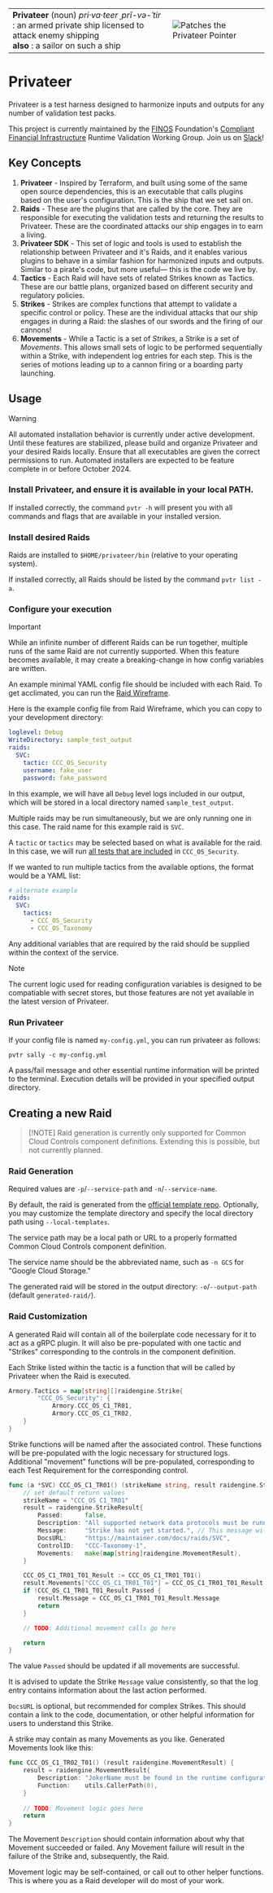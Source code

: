 |   |   |
|---|---|
| **Privateer** (noun) _pri·​va·​teer ˌprī-və-ˈtir_ <br> : an armed private ship licensed to attack enemy shipping <br> **also** : a sailor on such a ship | ![Patches the Privateer Pointer](https://github.com/privateerproj/.github/blob/main/profile/patches-small.png) |

# Privateer

Privateer is a test harness designed to harmonize inputs and outputs for any number of validation test packs.

This project is currently maintained by the [FINOS](https://finos.org) Foundation's [Compliant Financial Infrastructure](https://github.com/finos/compliant-financial-infrastructure) Runtime Validation Working Group. Join us on [Slack](https://finos-lf.slack.com/messages/cfi-runtime-validation-wg)!

## Key Concepts

1. **Privateer** - Inspired by Terraform, and built using some of the same open source dependencies, this is an executable that calls plugins based on the user's configuration. This is the ship that we set sail on.
1. **Raids** - These are the plugins that are called by the core. They are responsible for executing the validation tests and returning the results to Privateer. These are the coordinated attacks our ship engages in to earn a living.
1. **Privateer SDK** - This set of logic and tools is used to establish the relationship between Privateer and it's Raids, and it enables various plugins to behave in a similar fashion for harmonized inputs and outputs. Similar to a pirate's code, but more useful— this is the code we live by.
1. **Tactics** - Each Raid will have sets of related Strikes known as Tactics. These are our battle plans, organized based on different security and regulatory policies.
1. **Strikes** - Strikes are complex functions that attempt to validate a specific control or policy. These are the individual attacks that our ship engages in during a Raid: the slashes of our swords and the firing of our cannons!
1. **Movements** - While a Tactic is a set of _Strikes_, a Strike is a set of _Movements_. This allows small sets of logic to be performed sequentially within a Strike, with independent log entries for each step. This is the series of motions leading up to a cannon firing or a boarding party launching.

## Usage

> [!WARNING]
> All automated installation behavior is currently under active development. Until these features are stabilized, please build and organize Privateer and your desired Raids locally.
> Ensure that all executables are given the correct permissions to run.
> Automated installers are expected to be feature complete in or before October 2024.

### Install Privateer, and ensure it is available in your local PATH.

If installed correctly, the command `pvtr -h` will present you with all commands and flags that are available in your installed version.

### Install desired Raids

Raids are installed to `$HOME/privateer/bin` (relative to your operating system).

If installed correctly, all Raids should be listed by the command `pvtr list -a`.

### Configure your execution

> [!IMPORTANT]
> While an infinite number of different Raids can be run together, multiple runs of the same Raid are not currently supported. When this feature becomes available, it may create a breaking-change in how config variables are written.

An example minimal YAML config file should be included with each Raid. To get acclimated, you can run the [Raid Wireframe](https://github.com/privateerproj/raid-wireframe).

Here is the example config file from Raid Wireframe, which you can copy to your development directory:

```yaml
loglevel: Debug
WriteDirectory: sample_test_output
raids:
  SVC:
    tactic: CCC_OS_Security
    username: fake_user
    password: fake_password
```

In this example, we will have all `Debug` level logs included in our output, which will be stored in a local directory named `sample_test_output`.

Multiple raids may be run simultaneously, but we are only running one in this case. The raid name for this example raid is `SVC`.

A `tactic` or `tactics` may be selected based on what is available for the raid. In this case, we will run [all tests that are included](https://github.com/privateerproj/raid-wireframe/blob/main/cmd/root.go#L62-L77) in `CCC_OS_Security`. 

If we wanted to run multiple tactics from the available options, the format would be a YAML list:

```yaml
# alternate example
raids:
  SVC:
    tactics:
      - CCC_OS_Security
      - CCC_OS_Taxonomy
```

Any additional variables that are required by the raid should be supplied within the context of the service.

> [!NOTE]
> The current logic used for reading configuration variables is designed to be compatiable with secret stores, but those features are not yet available in the latest version of Privateer.

### Run Privateer

If your config file is named `my-config.yml`, you can run privateer as follows:

`pvtr sally -c my-config.yml`

A pass/fail message and other essential runtime information will be printed to the terminal. Execution details will be provided in your specified output directory.

## Creating a new Raid

> [!NOTE] Raid generation is currently only supported for Common Cloud Controls component definitions. Extending this is possible, but not currently planned.

### Raid Generation

Required values are `-p`/`--service-path` and `-n`/`--service-name`. 

By default, the raid is generated from the [official template repo](https://github.com/privateerproj/raid-generator-templates). Optionally, you may customize the template directory and specify the local directory path using `--local-templates`.

The service path may be a local path or URL to a properly formatted Common Cloud Controls component definition.

The service name should be the abbreviated name, such as `-n GCS` for "Google Cloud Storage."

The generated raid will be stored in the output directory: `-o`/`--output-path` (default `generated-raid/`).

### Raid Customization

A generated Raid will contain all of the boilerplate code necessary for it to act as a gRPC plugin. It will also be pre-populated with one tactic and "Strikes" corresponding to the controls in the component definition.

Each Strike listed within the tactic is a function that will be called by Privateer when the Raid is executed.

```go
Armory.Tactics = map[string][]raidengine.Strike{
		"CCC_OS_Security": {
			Armory.CCC_OS_C1_TR01,
			Armory.CCC_OS_C1_TR02,
    }
}
```

Strike functions will be named after the associated control. These functions will be pre-populated with the logic necessary for structured logs. Additional "movement" functions will be pre-populated, corresponding to each Test Requirement for the corresponding control.

```go
func (a *SVC) CCC_OS_C1_TR01() (strikeName string, result raidengine.StrikeResult) {
	// set default return values
	strikeName = "CCC_OS_C1_TR01"
	result = raidengine.StrikeResult{
		Passed:      false,
		Description: "All supported network data protocols must be running on secure channels.",
		Message:     "Strike has not yet started.", // This message will be overwritten by subsequent movements
		DocsURL:     "https://maintainer.com/docs/raids/SVC",
		ControlID:   "CCC-Taxonomy-1",
		Movements:   make(map[string]raidengine.MovementResult),
	}

	CCC_OS_C1_TR01_T01_Result := CCC_OS_C1_TR01_T01()
	result.Movements["CCC_OS_C1_TR01_T01"] = CCC_OS_C1_TR01_T01_Result
	if !CCC_OS_C1_TR01_T01_Result.Passed {
		result.Message = CCC_OS_C1_TR01_T01_Result.Message
		return
	}

	// TODO: Additional movement calls go here

	return
}
```

The value `Passed` should be updated if all movements are successful. 

It is advised to update the Strike `Message` value consistently, so that the log entry contains information about the last action performed.

`DocsURL` is optional, but recommended for complex Strikes. This should contain a link to the code, documentation, or other helpful information for users to understand this Strike.

A strike may contain as many Movements as you like. Generated Movements look like this:

```go
func CCC_OS_C1_TR02_T01() (result raidengine.MovementResult) {
	result = raidengine.MovementResult{
		Description: "JokerName must be found in the runtime configuration.",
		Function:    utils.CallerPath(0),
	}
	
	// TODO: Movement logic goes here
	return
}
```

The Movement `Description` should contain information about why that Movement succeeded or failed. Any Movement failure will result in the failure of the Strike and, subsequently, the Raid.

Movement logic may be self-contained, or call out to other helper functions. This is where you as a Raid developer will do most of your work.
